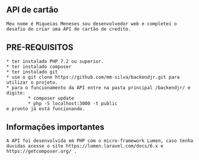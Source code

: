 ## API de cartão
    Meu nome é Miqueias Meneses sou desenvolvedor web e completei o desafio de criar uma API de cartão de credito.

## PRE-REQUISITOS
    * ter instalado PHP 7.2 ou superior.
    * ter instalado composer
    * ter instalado git
    * use o git clone https://github.com/mm-silva/backendjr.git para utilizar o projeto.
    * para o funcionamento da API entre na pasta principal /backendjr/ e digite:
            * composer update 
            * php -S localhost:3000 -t public
    e pronto já está funcionando.
## Informações importantes
    A API foi desenvolvida em PHP com o micro-framework Lumen, caso tenha duvidas acesse o site https://lumen.laravel.com/docs/6.x e https://getcomposer.org/ .

